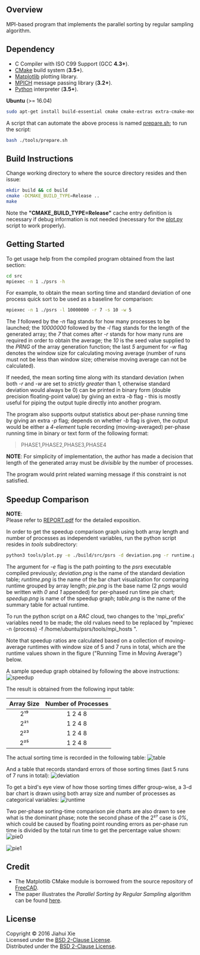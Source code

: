 ## Overview
MPI-based program that implements the parallel sorting by regular sampling
algorithm.

## Dependency
* C Compiler with ISO C99 Support (GCC **4.3+**).
* [CMake](https://cmake.org/) build system (**3.5+**).
* [Matplotlib](http://matplotlib.org/) plotting library.
* [MPICH](http://www.mpich.org/) message passing library (**3.2+**).
* [Python](https://www.python.org/) interpreter (**3.5+**).

**Ubuntu** (>= 16.04)  
```bash
sudo apt-get install build-essential cmake cmake-extras extra-cmake-modules libmpich-dev mpich python3-matplotlib
```
A script that can automate the above process is named
[prepare.sh](./tools/prepare.sh); to run the script:
```bash
bash ./tools/prepare.sh
```

## Build Instructions
Change working directory to where the source directory resides and then issue:
```bash
mkdir build && cd build
cmake -DCMAKE_BUILD_TYPE=Release ..
make
```
Note the **"CMAKE_BUILD_TYPE=Release"** cache entry definition is necessary
if debug information is not needed (necessary for the
[plot.py](./tools/plot.py) script to work properly).

## Getting Started
To get usage help from the compiled program obtained from the last section:
```bash
cd src
mpiexec -n 1 ./psrs -h
```
For example, to obtain the mean sorting time and standard deviation of one
process quick sort to be used as a baseline for comparison:
```bash
mpiexec -n 1 ./psrs -l 10000000 -r 7 -s 10 -w 5
```
The *1* followed by the *-n* flag stands for how many processes to be launched;
the *10000000* followed by the *-l* flag stands for the length of the generated
array; the *7* that comes after *-r* stands for how many runs are required in
order to obtain the average; the *10* is the seed value supplied to the
*PRNG* of the array generation function; the last *5* argument for *-w*
flag denotes the window size for calculating moving average (number of runs
must not be less than window size; otherwise moving average can not be
calculated).

If needed, the mean sorting time along with its standard deviation (when both
*-r* and *-w* are set to *strictly greater* than 1, otherwise standard
deviation would always be 0) can be printed in binary form (double precision
floating-point value) by giving an extra *-b* flag - this is mostly useful for
piping the output tuple directly into another program.

The program also supports output statistics about per-phase running time by
giving an extra *-p* flag; depends on whether *-b* flag is given, the output
would be either a *4-element* tuple recording (moving-averaged) per-phase
running time in binary or text form of the following format:

> PHASE1,PHASE2,PHASE3,PHASE4

**NOTE**:
For simplicity of implementation, the author has made a decision that length
of the generated array must be *divisible* by the number of processes.

The program would print related warning message if this constraint is not
satisfied.

## Speedup Comparison
**NOTE**:  
Please refer to [REPORT.pdf](./doc/REPORT.pdf) for the detailed exposition.

In order to get the speedup comparison graph using both array length and number
of processes as independent variables, run the python script resides in *tools*
subdirectory:
```bash
python3 tools/plot.py -e ./build/src/psrs -d deviation.png -r runtime.png -p pie.png -s speedup.png -t table.png

```
The argument for *-e* flag is the path pointing to the *psrs* executable
compiled previously; *deviation.png* is the name of the standard deviation
table; *runtime.png* is the name of the bar chart visualization for comparing
runtime grouped by array length; *pie.png* is the base name (2 *png*s would be
written with *0* and *1* appended) for per-phased run time pie chart;
*speedup.png* is name of the speedup graph; *table.png* is the name of the
summary table for actual runtime.

To run the python script on a *RAC* cloud, two changes to the 'mpi_prefix'
variables need to be made; the old rvalues need to be replaced by
"mpiexec -n {process} -f /home/ubuntu/psrs/tools/mpi_hosts ".

Note that speedup ratios are calculated based on a collection of moving-average
runtimes with window size of 5 and 7 runs in total, which are the runtime
values shown in the figure ("Running Time in Moving Average") below.

A sample speedup graph obtained by following the above instructions:
![speedup](./doc/speedup.png)

The result is obtained from the following input table:

| Array Size | Number of Processes |
|:----------:|:-------------------:|
| 2¹⁹        | 1 2 4 8             |
| 2²¹        | 1 2 4 8             |
| 2²³        | 1 2 4 8             |
| 2²⁵        | 1 2 4 8             |

The actual sorting time is recorded in the following table:
![table](./doc/table.png)

And a table that records standard errors of those sorting times (last 5 runs of
7 runs in total):
![deviation](./doc/deviation.png)

To get a bird's eye view of how those sorting times differ group-wise, a 3-d
bar chart is drawn using both array size and number of processes as categorical
variables:
![runtime](./doc/runtime.png)

Two per-phase sorting-time comparison pie charts are also drawn to see what is
the dominant phase; note the second phase of the 2²⁷ case is *0%*, which could
be caused by floating point rounding errors as per-phase run time is divided by
the total run time to get the percentage value shown:
![pie0](./doc/pie0.png)

![pie1](./doc/pie1.png)

## Credit
* The Matplotlib CMake module is borrowed from the source repository of
[FreeCAD](
https://github.com/FreeCAD/FreeCAD/blob/master/cMake/FindMatplotlib.cmake).
* The paper illustrates the *Parallel Sorting by Regular Sampling* algorithm
can be found [here](./doc/PSRS.pdf).

## License
Copyright © 2016 Jiahui Xie  
Licensed under the [BSD 2-Clause License][BSD2].  
Distributed under the [BSD 2-Clause License][BSD2].  

[BSD2]: https://opensource.org/licenses/BSD-2-Clause
